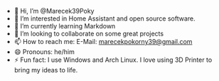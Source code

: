 - 👋 Hi, I’m @Marecek39Poky
- 👀 I’m interested in Home Assistant and open source software.
- 🌱 I’m currently learning Markdown
- 💞️ I’m looking to collaborate on some great projects
- 📫 How to reach me: E-Mail: marecekpokorny39@gmail.com
- 😄 Pronouns: he/him
- ⚡ Fun fact: I use Windows and Arch Linux. I love using 3D Printer to bring my ideas to life.
